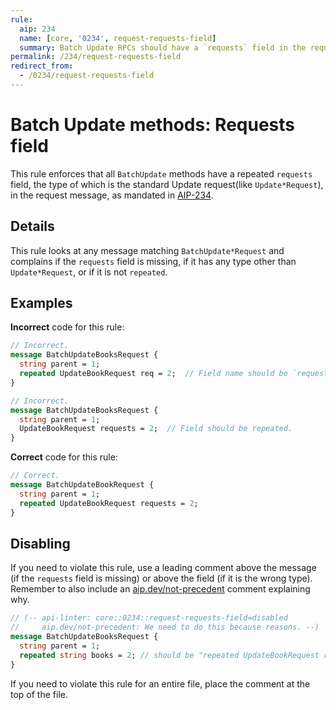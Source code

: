 ```yaml
---
rule:
  aip: 234
  name: [core, '0234', request-requests-field]
  summary: Batch Update RPCs should have a `requests` field in the request.
permalink: /234/request-requests-field
redirect_from:
  - /0234/request-requests-field
---
```


# Batch Update methods: Requests field

This rule enforces that all `BatchUpdate` methods have a repeated `requests`
field, the type of which is the standard Update request(like `Update*Request`),
in the request message, as mandated in [AIP-234][].

## Details

This rule looks at any message matching `BatchUpdate*Request` and complains if
the `requests` field is missing, if it has any type other than `Update*Request`,
or if it is not `repeated`.


## Examples

**Incorrect** code for this rule:

```proto
// Incorrect.
message BatchUpdateBooksRequest {
  string parent = 1;
  repeated UpdateBookRequest req = 2;  // Field name should be `requests`.
}
```

```proto
// Incorrect.
message BatchUpdateBooksRequest {
  string parent = 1;
  UpdateBookRequest requests = 2;  // Field should be repeated.
}
```

**Correct** code for this rule:

```proto
// Correct.
message BatchUpdateBookRequest {
  string parent = 1;
  repeated UpdateBookRequest requests = 2;
}
```

## Disabling

If you need to violate this rule, use a leading comment above the message (if
the `requests` field is missing) or above the field (if it is the wrong type).
Remember to also include an [aip.dev/not-precedent][] comment explaining why.

```proto
// (-- api-linter: core::0234::request-requests-field=disabled
//     aip.dev/not-precedent: We need to do this because reasons. --)
message BatchUpdateBooksRequest {
  string parent = 1;
  repeated string books = 2; // should be "repeated UpdateBookRequest requests"
}
```

If you need to violate this rule for an entire file, place the comment at the
top of the file.

[aip-234]: https://aip.dev/234
[aip.dev/not-precedent]: https://aip.dev/not-precedent
